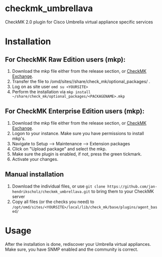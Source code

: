 # checkmk_umbrellava
CheckMK 2.0 plugin for Cisco Umbrella virtual appliance specific services

# Installation

## For CheckMK Raw Edition users (mkp):
  1. Download the mkp file either from the release section, or [CheckMK Exchange](https://exchange.checkmk.com/p/umbrellava).
  2. Transfer the file to /omd/sites/<YOURSITE>/share/check_mk/optional_packages/ .
  3. Log on as site user `omd su <YOURSITE>` 
  4. Perform the installation via `mkp install ~/share/check_mk/optional_packages/<PACKAGENAME>.mkp`
  
## For CheckMK Enterprise Edition users (mkp):
  1. Download the mkp file either from the release section, or [CheckMK Exchange](https://exchange.checkmk.com/p/umbrellava).
  2. Logon to your instance. Make sure you have permissions to install mkp's.
  3. Navigate to Setup --> Maintenance --> Extension packages
  4. Click on "Upload package" and select the mkp.
  5. Make sure the plugin is enabled, if not, press the green tickmark.
  6. Activate your changes.
  
## Manual installation
  1. Download the individual files, or use `git clone https://github.com/jan-hendrikscholz/checkmk_umbrellava.git` to bring them to your CheckMK server
  2. Copy all files (or the checks you need) to `/opt/omd/sites/<YOURSITE>/local/lib/check_mk/base/plugins/agent_based/`
  
# Usage
After the installation is done, rediscover your Umbrella virtual appliances. Make sure, you have SNMP enabled and the community is correct.
